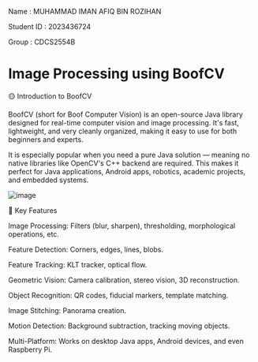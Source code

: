 Name : MUHAMMAD IMAN AFIQ BIN ROZIHAN

Student ID : 2023436724

Group : CDCS2554B

# Image Processing using BoofCV



🟡 Introduction to BoofCV


BoofCV (short for Boof Computer Vision) is an open-source Java library designed for real-time computer vision and image processing. It's fast, lightweight, and very cleanly organized, making it easy to use for both beginners and experts.

It is especially popular when you need a pure Java solution — meaning no native libraries like OpenCV's C++ backend are required. This makes it perfect for Java applications, Android apps, robotics, academic projects, and embedded systems.


![image](https://github.com/user-attachments/assets/3910a1f1-c33b-4da4-9aa1-62a0329b93ae)



🔵 Key Features


Image Processing: Filters (blur, sharpen), thresholding, morphological operations, etc.

Feature Detection: Corners, edges, lines, blobs.

Feature Tracking: KLT tracker, optical flow.

Geometric Vision: Camera calibration, stereo vision, 3D reconstruction.

Object Recognition: QR codes, fiducial markers, template matching.

Image Stitching: Panorama creation.

Motion Detection: Background subtraction, tracking moving objects.

Multi-Platform: Works on desktop Java apps, Android devices, and even Raspberry Pi.


